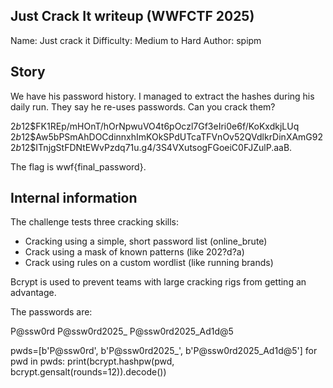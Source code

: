 ## Just Crack It writeup (WWFCTF 2025)

Name: Just crack it
Difficulty: Medium to Hard
Author: spipm

## Story

We have his password history. I managed to extract the hashes during his daily run. They say he re-uses passwords. Can you crack them?

$2b$12$FK1REp/mHOnT/hOrNpwuVO4t6pOczl7Gf3eIri0e6f/KoKxdkjLUq
$2b$12$Aw5bPSmAhDOCdinnxhImKOkSPdUTcaTFVnOv52QVdlkrDinXAmG92
$2b$12$ITnjgStFDNtEWvPzdq71u.g4/3S4VXutsogFGoeiC0FJZulP.aaB.

The flag is wwf{final_password}.

## Internal information

The challenge tests three cracking skills:
- Cracking using a simple, short password list  (online_brute)
- Crack using a mask of known patterns          (like 202?d?a)
- Crack using rules on a custom wordlist        (like running brands)

Bcrypt is used to prevent teams with large cracking rigs from getting an advantage.

The passwords are:

P@ssw0rd
P@ssw0rd2025_
P@ssw0rd2025_Ad1d@5

pwds=[b'P@ssw0rd', b'P@ssw0rd2025_', b'P@ssw0rd2025_Ad1d@5']
for pwd in pwds:
  print(bcrypt.hashpw(pwd, bcrypt.gensalt(rounds=12)).decode())

